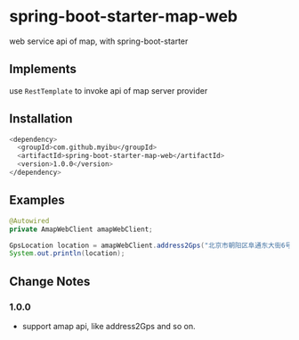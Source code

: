 # spring-boot-starter-map-web
web service api of map, with spring-boot-starter

## Implements
use `RestTemplate` to invoke api of map server provider

## Installation
```bash
<dependency>
  <groupId>com.github.myibu</groupId>
  <artifactId>spring-boot-starter-map-web</artifactId>
  <version>1.0.0</version>
</dependency>
```

## Examples
```java
@Autowired
private AmapWebClient amapWebClient;

GpsLocation location = amapWebClient.address2Gps("北京市朝阳区阜通东大街6号");
System.out.println(location);
```

## Change Notes
### 1.0.0
- support amap api, like address2Gps and so on.
